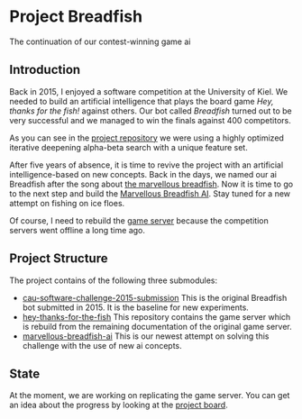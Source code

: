 # Project Breadfish

The continuation of our contest-winning game ai

## Introduction

Back in 2015, I enjoyed a software competition at the University of Kiel.
We needed to build an artificial intelligence that plays the board game *Hey, thanks for the fish!* against others.
Our bot called *Breadfish* turned out to be very successful and we managed to win the finals against 400 competitors.

As you can see in the [project repository](https://github.com/jvpichowski-projects/cau-software-challenge-2015-submission) we were using a highly optimized iterative deepening alpha-beta search with a unique feature set.

After five years of absence, it is time to revive the project with an artificial intelligence-based on new concepts.
Back in the days, we named our ai Breadfish after the song about [the marvellous breadfish](https://www.youtube.com/watch?v=0RpdPzJgaBw). 
Now it is time to go to the next step and build the [Marvellous Breadfish AI](https://github.com/jvpichowski-projects/marvellous-breadfish-ai).
Stay tuned for a new attempt on fishing on ice floes.

Of course, I need to rebuild the [game server](https://github.com/jvpichowski-projects/hey-thanks-for-the-fish) because the competition servers went offline a long time ago.

## Project Structure

The project contains of the following three submodules:

* [cau-software-challenge-2015-submission](https://github.com/jvpichowski-projects/cau-software-challenge-2015-submission) This is the original Breadfish bot submitted in 2015. It is the baseline for new experiments.
* [hey-thanks-for-the-fish](https://github.com/jvpichowski-projects/hey-thanks-for-the-fish) This repository contains the game server which is rebuild from the remaining documentation of the original game server.
* [marvellous-breadfish-ai](https://github.com/jvpichowski-projects/marvellous-breadfish-ai) This is our newest attempt on solving this challenge with the use of new ai concepts.

## State

At the moment, we are working on replicating the game server.
You can get an idea about the progress by looking at the [project board](https://github.com/users/jvpichowski/projects/2).
